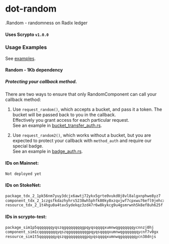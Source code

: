 # dot-random
.Random - randomness on Radix ledger


#### Uses Scrypto `v1.0.0`
### Usage Examples
See [examples](https://github.com/dot-random/examples).


#### Random - 1Kb dependency


##### Protecting your callback method.
There are two ways to ensure that only RandomComponent can call your callback method:
1. Use `request_random()`, which accepts a bucket, and pass it a token. The bucket will be passed back to you in the callback.  
Effectively you grant access for each particular request.  
See an example in [bucket_transfer_auth.rs](https://github.com/dot-random/examples/blob/master/bucket_transfer_auth/src/bucket_transfer_auth.rs).

2. Use `request_random2()`,  which works without a bucket, but you are expected to protect your callback with `method_auth` and require our special badge.  
See an example in  [badge_auth.rs](https://github.com/dot-random/examples/blob/master/badge_auth/src/badge_auth.rs).



#### IDs on Mainnet:
```html
Not deployed yet
```
#### IDs on StokeNet:
```html
package_tdx_2_1pk56nm7yuy3dcjx6awtj72ykx5grte0vukd0j8vl8algxnphwe8yz7
component_tdx_2_1czgsfkdazhyhrs5238wh5phfk80ky8xzqvjwf7cpxwu76efl9jehcx
resource_tdx_2_1t4hgu0a4tav5ydekqz3zd47r6w8kykcg9u4gsmrwnh5k8ef8uh625f
```
#### IDs in scrypto-test:
```html
package_sim1p5qqqqqqqyqszqgqqqqqqqgpqyqsqqqqxumnwqgqqqqqqycnnzj0hj
component_sim1cqqqqqqqqyqszqgqqqqqqqgpqyqsqqqqxumnwqgqqqqqqycnf7v0gx
resource_sim1t5qqqqqqqyqszqgqqqqqqqgpqyqsqqqqxumnwqgqqqqqqycn38dnjs
```

